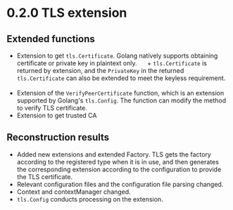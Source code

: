 # 0.2.0 TLS extension
## Extended functions
+ Extension to get `tls.Certificate`. Golang natively supports obtaining certificate or private key in plaintext only.
     + `tls.Certificate` is returned by extension, and the `PrivateKey` in the returned `tls.Certificate` can also be extended to meet the keyless requirement.
     
+ Extension of the `VerifyPeerCertificate` function, which is an extension supported by Golang's `tls.Config`. The function can modify the method to verify TLS certificate.
+ Extension to get trusted CA

## Reconstruction results
+ Added new extensions and extended Factory. TLS gets the factory according to the registered type when it is in use, and then generates the corresponding extension according to the configuration to provide the TLS certificate.
+ Relevant configuration files and the configuration file parsing changed.
+ Context and contextManager changed.
+ `tls.Config` conducts processing on the extension.